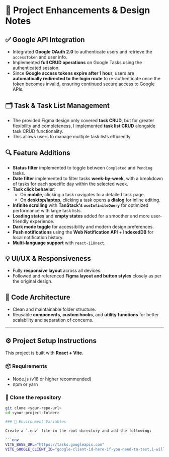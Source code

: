 # 📌 Project Enhancements & Design Notes

## ✅ Google API Integration

- Integrated **Google OAuth 2.0** to authenticate users and retrieve the `accessToken` and user info.
- Implemented **full CRUD operations** on Google Tasks using the authenticated session.
- Since **Google access tokens expire after 1 hour**, users are **automatically redirected to the login route** to re-authenticate once the token becomes invalid, ensuring continued secure access to Google APIs.

## 🗂️ Task & Task List Management

- The provided Figma design only covered **task CRUD**, but for greater flexibility and completeness, I implemented **task list CRUD** alongside task CRUD functionality.
- This allows users to manage multiple task lists efficiently.

## 🔍 Feature Additions

- **Status filter** implemented to toggle between `Completed` and `Pending` tasks.
- **Date filter** implemented to filter tasks **week-by-week**, with a breakdown of tasks for each specific day within the selected week.
- **Task click behavior**:
  - On **mobile**, clicking a task navigates to a detailed task page.
  - On **desktop/laptop**, clicking a task opens a **dialog** for inline editing.
- **Infinite scrolling** with **TanStack's `useInfiniteQuery`** for optimized performance with large task lists.
- **Loading states** and **empty states** added for a smoother and more user-friendly experience.
- **Dark mode toggle** for accessibility and modern design preferences.
- **Push notifications** using the **Web Notification API** + **IndexedDB** for local notification history.
- **Multi-language support** with `react-i18next`.

## 💡 UI/UX & Responsiveness

- Fully **responsive layout** across all devices.
- Followed and referenced **Figma layout and button styles** closely as per the original design.

## 🧩 Code Architecture

- Clean and maintainable folder structure.
- Reusable **components**, **custom hooks**, and **utility functions** for better scalability and separation of concerns.

---

## ⚙️ Project Setup Instructions

This project is built with **React + Vite**.

### 📦 Requirements

- Node.js (v18 or higher recommended)
- npm or yarn

### 📁 Clone the repository

````bash
git clone <your-repo-url>
cd <your-project-folder>

### 📄 Environment Variables

Create a `.env` file in the root directory and add the following:

```env
VITE_BASE_URL="https://tasks.googleapis.com"
VITE_GOOGLE_CLIENT_ID="google-client-id-here-if-you-need-to-test,i-will-email"

````
